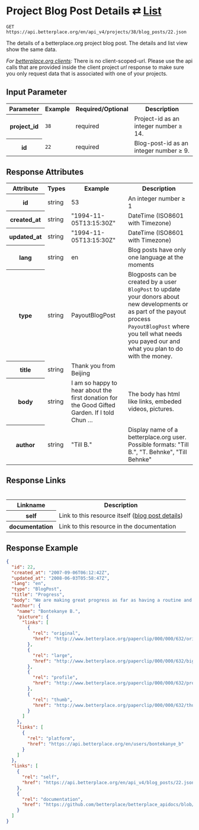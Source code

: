 
# Project Blog Post Details ⇄ [List](blog_post_list.md)

```nginx
GET https://api.betterplace.org/en/api_v4/projects/38/blog_posts/22.json
```

The details of a betterplace.org project blog post.
The details and list view show the same data.

*For [betterplace.org clients](../README.md#client-api):*
There is no client-scoped-url.
Please use the api calls that are provided inside the client project _url_ response
to make sure you only request data that is associated with one of your projects.


## Input Parameter

<table>
  <tr>
    <th>Parameter</th>
    <th>Example</th>
    <th>Required/Optional</th>
    <th>Description</th>
  </tr>
  <tr>
    <th>project_id</th>
    <td><code>38</code></td>
    <td>required</td>
    <td>Project-id as an integer number ≥ 14.</td>
  </tr>
  <tr>
    <th>id</th>
    <td><code>22</code></td>
    <td>required</td>
    <td>Blog-post-id as an integer number ≥ 9.</td>
  </tr>
</table>

## Response Attributes

<table>
  <tr>
    <th>Attribute</th>
    <th>Types</th>
    <th>Example</th>
    <th>Description</th>
  </tr>
  <tr>
    <th>id</th>
    <td>string</td>
    <td>53</td>
    <td>An integer number ≥ 1</td>
  </tr>
  <tr>
    <th>created_at</th>
    <td>string</td>
    <td>"1994-11-05T13:15:30Z"</td>
    <td>DateTime (ISO8601 with Timezone)</td>
  </tr>
  <tr>
    <th>updated_at</th>
    <td>string</td>
    <td>"1994-11-05T13:15:30Z"</td>
    <td>DateTime (ISO8601 with Timezone)</td>
  </tr>
  <tr>
    <th>lang</th>
    <td>string</td>
    <td>en</td>
    <td>Blog posts have only one language at the moments</td>
  </tr>
  <tr>
    <th>type</th>
    <td>string</td>
    <td>PayoutBlogPost</td>
    <td>Blogposts can be created by a user <code>BlogPost</code>
to update your donors about new developments
or as part of the payout process <code>PayoutBlogPost</code>
where you tell what needs you payed our and
what you plan to do with the money.
</td>
  </tr>
  <tr>
    <th>title</th>
    <td>string</td>
    <td>Thank you from Beijing</td>
    <td></td>
  </tr>
  <tr>
    <th>body</th>
    <td>string</td>
    <td>I am so happy to hear about the first donation for the Good Gifted Garden. If I told Chun …</td>
    <td>The body has html like links, embeded videos, pictures.</td>
  </tr>
  <tr>
    <th>author</th>
    <td>string</td>
    <td>"Till B."</td>
    <td>Display name of a betterplace.org user.
Possible formats: "Till B.", "T. Behnke", "Till Behnke"
</td>
  </tr>
</table>

## Response Links
#
<table>
  <tr>
    <th>Linkname</th>
    <th>Description</th>
  </tr>
  <tr>
    <th>self</th>
    <td>Link to this resource itself
(<a href="blog_post_details.md">blog post details</a>)
</td>
  </tr>
  <tr>
    <th>documentation</th>
    <td>Link to this resource in the documentation
</td>
  </tr>
</table>

## Response Example

```json
{
  "id": 22,
  "created_at": "2007-09-06T06:12:42Z",
  "updated_at": "2008-06-03T05:58:47Z",
  "lang": "en",
  "type": "BlogPost",
  "title": "Progress",
  "body": "We are making great progress as far as having a routine and regular turnout to rehearsal.I have spoken to Mudpie. All the outfits will be ready they say by the 25th. The modelling rehearsals begin after September 17th. Dances are looking quite good, the kids just need to rehearse at home so that the whole thing flows and looks finished.\n\n\n\t<p>I have now contacted a costume shop in South Africa and made some lengthy details. She will supply us with all we need from the time we order it in two weeks. Once she has sent me a quotation for her prices, I will readjust the budget accordingly.</p>\n\n\n\t<p>I encountered some problems with the illustrations of the book last week, but managed to solve them. The project is in control which is a great feeling. I am still planning to launch during the first two weekends in October, but if it does not work, we will just start a week later, so all should be well.</p>\n\n\n\t<p>I&#8217;ll keep everyone up to date about the progress.</p>",
  "author": {
    "name": "Bontekanye B.",
    "picture": {
      "links": [
        {
          "rel": "original",
          "href": "http://www.betterplace.org/paperclip/000/000/632/original_Bonty_Botumile.jpg"
        },
        {
          "rel": "large",
          "href": "http://www.betterplace.org/paperclip/000/000/632/big_Bonty_Botumile.png"
        },
        {
          "rel": "profile",
          "href": "http://www.betterplace.org/paperclip/000/000/632/profile_Bonty_Botumile.jpg"
        },
        {
          "rel": "thumb",
          "href": "http://www.betterplace.org/paperclip/000/000/632/thumb_Bonty_Botumile.png"
        }
      ]
    },
    "links": [
      {
        "rel": "platform",
        "href": "https://api.betterplace.org/en/users/bontekanye_b"
      }
    ]
  },
  "links": [
    {
      "rel": "self",
      "href": "https://api.betterplace.org/en/api_v4/blog_posts/22.json"
    },
    {
      "rel": "documentation",
      "href": "https://github.com/betterplace/betterplace_apidocs/blob/master/sections/blog_post_details.md"
    }
  ]
}
```

